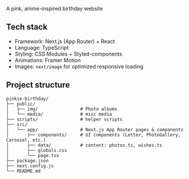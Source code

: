 A pink, anime-inspired birthday website 


## Tech stack

- Framework: Next.js (App Router) + React
- Language: TypeScript
- Styling: CSS Modules + Styled-components
- Animations: Framer Motion
- Images: `next/image` for optimized responsive loading

##  Project structure 

```
pinkie-birthday/
├── public/
│   ├── img/                # Photo albums 
│   └── media/              # misc media
├── scripts/                # helper scripts 
├── src/
│   └── app/                # Next.js App Router pages & components
│       ├── components/     # UI components (Letter, PhotoGallery, Carousel, etc.)
│       ├── data/           # content: photos.ts, wishes.ts
│       ├── globals.css
│       └── page.tsx
├── package.json
├── next.config.js
└── README.md
```






